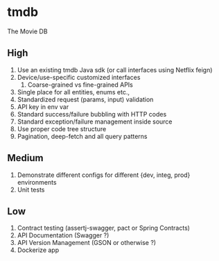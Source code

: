 # tmdb
The Movie DB

## High
1. Use an existing tmdb Java sdk (or call interfaces using Netflix feign)
1. Device/use-specific customized interfaces
   1. Coarse-grained vs fine-grained APIs 
1. Single place for all entities, enums etc.,
1. Standardized request (params, input) validation
1. API key in env var
1. Standard success/failure bubbling with HTTP codes
1. Standard exception/failure management inside source
1. Use proper code tree structure
1. Pagination, deep-fetch and all query patterns


## Medium
1. Demonstrate different configs for different {dev, integ, prod} environments
1. Unit tests

## Low
1. Contract testing (assertj-swagger, pact or Spring Contracts)
1. API Documentation (Swagger ?)
1. API Version Management (GSON or otherwise ?)
1. Dockerize app


